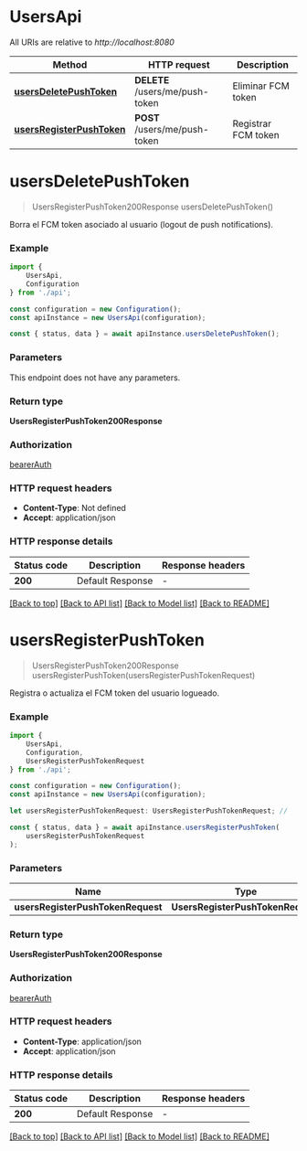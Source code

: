 # UsersApi

All URIs are relative to *http://localhost:8080*

|Method | HTTP request | Description|
|------------- | ------------- | -------------|
|[**usersDeletePushToken**](#usersdeletepushtoken) | **DELETE** /users/me/push-token | Eliminar FCM token|
|[**usersRegisterPushToken**](#usersregisterpushtoken) | **POST** /users/me/push-token | Registrar FCM token|

# **usersDeletePushToken**
> UsersRegisterPushToken200Response usersDeletePushToken()

Borra el FCM token asociado al usuario (logout de push notifications).

### Example

```typescript
import {
    UsersApi,
    Configuration
} from './api';

const configuration = new Configuration();
const apiInstance = new UsersApi(configuration);

const { status, data } = await apiInstance.usersDeletePushToken();
```

### Parameters
This endpoint does not have any parameters.


### Return type

**UsersRegisterPushToken200Response**

### Authorization

[bearerAuth](../README.md#bearerAuth)

### HTTP request headers

 - **Content-Type**: Not defined
 - **Accept**: application/json


### HTTP response details
| Status code | Description | Response headers |
|-------------|-------------|------------------|
|**200** | Default Response |  -  |

[[Back to top]](#) [[Back to API list]](../README.md#documentation-for-api-endpoints) [[Back to Model list]](../README.md#documentation-for-models) [[Back to README]](../README.md)

# **usersRegisterPushToken**
> UsersRegisterPushToken200Response usersRegisterPushToken(usersRegisterPushTokenRequest)

Registra o actualiza el FCM token del usuario logueado.

### Example

```typescript
import {
    UsersApi,
    Configuration,
    UsersRegisterPushTokenRequest
} from './api';

const configuration = new Configuration();
const apiInstance = new UsersApi(configuration);

let usersRegisterPushTokenRequest: UsersRegisterPushTokenRequest; //

const { status, data } = await apiInstance.usersRegisterPushToken(
    usersRegisterPushTokenRequest
);
```

### Parameters

|Name | Type | Description  | Notes|
|------------- | ------------- | ------------- | -------------|
| **usersRegisterPushTokenRequest** | **UsersRegisterPushTokenRequest**|  | |


### Return type

**UsersRegisterPushToken200Response**

### Authorization

[bearerAuth](../README.md#bearerAuth)

### HTTP request headers

 - **Content-Type**: application/json
 - **Accept**: application/json


### HTTP response details
| Status code | Description | Response headers |
|-------------|-------------|------------------|
|**200** | Default Response |  -  |

[[Back to top]](#) [[Back to API list]](../README.md#documentation-for-api-endpoints) [[Back to Model list]](../README.md#documentation-for-models) [[Back to README]](../README.md)

